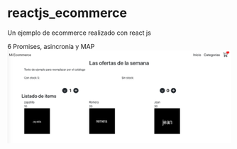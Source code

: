 # reactjs_ecommerce
Un ejemplo de ecommerce realizado con react js 

6 Promises, asincronía y MAP
![Screenshot](screenshots/screen04.png)